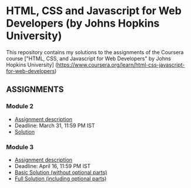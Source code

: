 # HTML, CSS and Javascript for Web Developers (by Johns Hopkins University)

This repository contains my solutions to the assignments of the Coursera course
["HTML, CSS, and Javascript for Web Developers" by Johns Hopkins University] (https://www.coursera.org/learn/html-css-javascript-for-web-developers)

## ASSIGNMENTS

### Module 2

* [Assignment description](https://github.com/musharrafdudekula/coursera-assignments/blob/gh-pages/descriptions/Assignment-2/assignment2.md)
* Deadline: March 31, 11:59 PM IST
* [Solution](https://musharrafdudekula.github.io/coursera-assignments/module2-solution/)

### Module 3

* [Assignment description](https://github.com/musharrafdudekula/coursera-assignments/blob/gh-pages/descriptions/Assignment-3/assignment3.md)
* Deadline: April 16, 11:59 PM IST
* [Basic Solution (without optional parts)]()
* [Full Solution (including optional parts)]()
